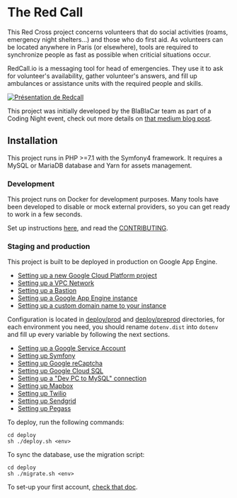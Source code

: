 # The Red Call

This Red Cross project concerns volunteers that do social activities (roams, emergency night shelters...) and those who do first aid. As volunteers can be located anywhere in Paris (or elsewhere), tools are required to synchronize people as fast as possible when criticial situations occur.

RedCall.io is a messaging tool for head of emergencies. They use it to ask for volunteer's availability, gather volunteer's answers, and fill up ambulances or assistance units with the required people and skills.

[![Présentation de Redcall](https://img.youtube.com/vi/0g8YDprUqg8/0.jpg)](https://www.youtube.com/watch?v=0g8YDprUqg8)

This project was initially developed by the BlaBlaCar team as part of a Coding Night event, check out more details on [that medium blog post](https://medium.com/blablacar-tech/extending-our-principles-outside-blablacar-the-redalert-project-cf50110f0848).

## Installation

This project runs in PHP >=7.1 with the Symfony4 framework.
It requires a MySQL or MariaDB database and Yarn for assets management.

### Development

This project runs on Docker for development purposes.
Many tools have been developed to disable or mock external providers,
so you can get ready to work in a few seconds.

Set up instructions [here](docs/tech/00-development.md), and read the [CONTRIBUTING](CONTRIBUTING.md).

### Staging and production

This project is built to be deployed in production on Google App Engine.

- [Setting up a new Google Cloud Platform project](docs/tech/01.a-create-gcp-project.md)
- [Setting up a VPC Network](docs/tech/01.b-create-vpc-network.md)
- [Setting up a Bastion](docs/tech/01.c-Create-Bastion.md)
- [Setting up a Google App Engine instance](docs/tech/02-google-app-engine.md)
- [Setting up a custom domain name to your instance](docs/tech/03-custom-domain-name.md)

Configuration is located in [deploy/prod](deploy/prod) and [deploy/preprod](deploy/preprod) directories,
for each environment you need, you should rename `dotenv.dist` into `dotenv` and fill up every variable
by following the next sections.

- [Setting up a Google Service Account](docs/tech/04-google-service-account.md)
- [Setting up Symfony](docs/tech/05-configure-symfony.md)
- [Setting up Google reCaptcha](docs/tech/06-google-recaptcha.md)
- [Setting up Google Cloud SQL](docs/tech/07-google-cloud-sql.md)
- [Setting up a "Dev PC to MySQL" connection](docs/tech/08-connect-to-MySQL-from-your-pc.md)
- [Setting up Mapbox](docs/tech/09-configure-mapbox.md)
- [Setting up Twilio](docs/tech/10-configure-twilio.md)
- [Setting up Sendgrid](docs/tech/10-configure-sendgrid.md)
- [Setting up Pegass](docs/tech/11-configure-pegass.md)

To deploy, run the following commands:

```
cd deploy
sh ./deploy.sh <env>
```

To sync the database, use the migration script:

```
cd deploy
sh ./migrate.sh <env>
```

To set-up your first account, [check that doc](docs/tech/12-enable-first-admin.md).
